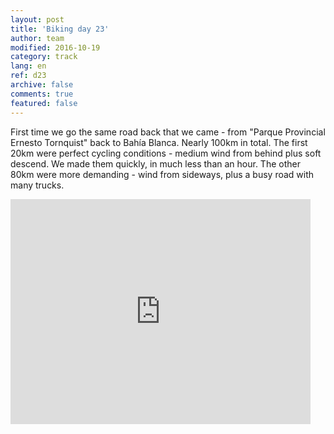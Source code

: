 ```yaml
---   
layout: post 
title: 'Biking day 23'  
author: team 
modified: 2016-10-19
category: track 
lang: en 
ref: d23
archive: false 
comments: true 
featured: false 
--- 
```


 First time we go the same road back that we came - from "Parque Provincial Ernesto Tornquist" back to Bahía Blanca. Nearly 100km in total. The first 20km were perfect cycling conditions - medium wind from behind plus soft descend. We made them quickly, in much less than an hour. The other 80km were more demanding - wind from sideways, plus a busy road with many trucks. 

<iframe width='480' height='360' src='http://track-kit.net/maps_s3/?v=embed&track=230923.gpx' frameborder='0' allowfullscreen></iframe>